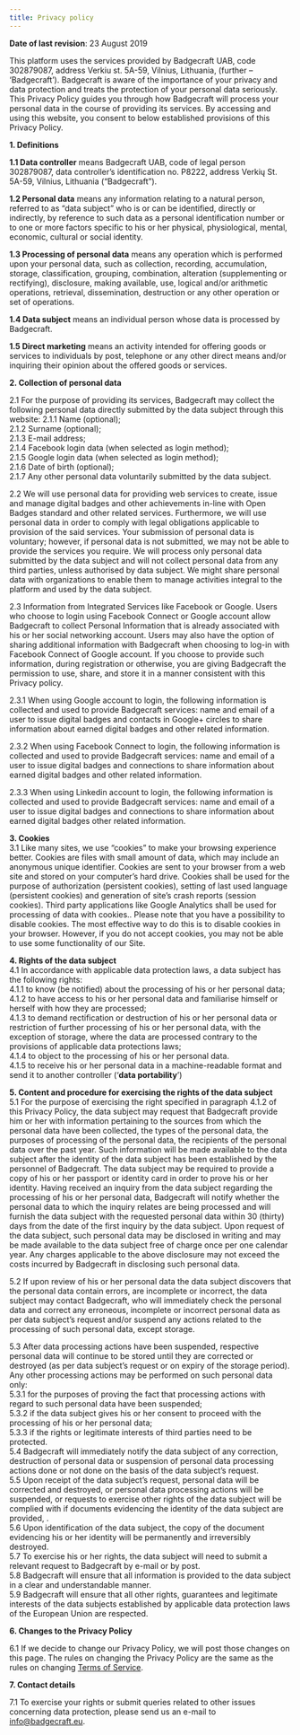 ```yaml
---
title: Privacy policy
---
```


**Date of last revision**: 23 August 2019

This platform uses the services provided by Badgecraft UAB, code 302879087, address Verkiu st. 5A-59, Vilnius, Lithuania, (further – ‘Badgecraft’). Badgecraft is aware of the importance of your privacy and data protection and treats the protection of your personal data seriously. This Privacy Policy guides you through how Badgecraft will process your personal data in the course of providing its services. By accessing and using this website, you consent to below established provisions of this Privacy Policy.

**1. Definitions**

**1.1 Data controller** means Badgecraft UAB, code of legal person 302879087, data controller’s identification no. P8222, address Verkių St. 5A-59, Vilnius, Lithuania (“Badgecraft”).

**1.2 Personal data** means any information relating to a natural person, referred to as “data subject” who is or can be identified, directly or indirectly, by reference to such data as a personal identification number or to one or more factors specific to his or her physical, physiological, mental, economic, cultural or social identity.

**1.3 Processing of personal data** means any operation which is performed upon your personal data, such as collection, recording, accumulation, storage, classification, grouping, combination, alteration (supplementing or rectifying), disclosure, making available, use, logical and/or arithmetic operations, retrieval, dissemination, destruction or any other operation or set of operations.

**1.4 Data subject** means an individual person whose data is processed by Badgecraft.

**1.5 Direct marketing** means an activity intended for offering goods or services to individuals by post, telephone or any other direct means and/or inquiring their opinion about the offered goods or services.

**2. Collection of personal data**

2.1 For the purpose of providing its services, Badgecraft may collect the following personal data directly submitted by the data subject through this website:
2.1.1 Name (optional);  
2.1.2 Surname (optional);  
2.1.3 E-mail address;  
2.1.4 Facebook login data (when selected as login method);  
2.1.5 Google login data (when selected as login method);  
2.1.6 Date of birth (optional);  
2.1.7 Any other personal data voluntarily submitted by the data subject.

2.2 We will use personal data for providing web services to create, issue and manage digital badges and other achievements in-line with Open Badges standard and other related services. Furthermore, we will use personal data in order to comply with legal obligations applicable to provision of the said services. Your submission of personal data is voluntary; however, if personal data is not submitted, we may not be able to provide the services you require. We will process only personal data submitted by the data subject and will not collect personal data from any third parties, unless authorised by data subject. We might share personal data with organizations to enable them to manage activities integral to the platform and used by the data subject.

2.3 Information from Integrated Services like Facebook or Google.
Users who choose to login using Facebook Connect or Google account allow Badgecraft to collect Personal Information that is already associated with his or her social networking account. Users may also have the option of sharing additional information with Badgecraft when choosing to log-in with Facebook Connect of Google account. If you choose to provide such information, during registration or otherwise, you are giving Badgecraft the permission to use, share, and store it in a manner consistent with this Privacy policy.

2.3.1 When using Google account to login, the following information is collected and used to provide Badgecraft services: name and email of a user to issue digital badges and contacts in Google+ circles to share information about earned digital badges and other related information.

2.3.2 When using Facebook Connect to login, the following information is collected and used to provide Badgecraft services: name and email of a user to issue digital badges and connections to share information about earned digital badges and other related information.

2.3.3 When using Linkedin account to login, the following information is collected and used to provide Badgecraft services: name and email of a user to issue digital badges and connections to share information about earned digital badges other related information.

**3. Cookies**  
3.1 Like many sites, we use “cookies” to make your browsing experience better. Cookies are files with small amount of data, which may include an anonymous unique identifier. Cookies are sent to your browser from a web site and stored on your computer’s hard drive. Cookies shall be used for the purpose of authorization (persistent cookies), setting of last used language (persistent cookies) and generation of site’s crash reports (session cookies). Third party applications like Google Analytics shall be used for processing of data with cookies.. Please note that you have a possibility to disable cookies. The most effective way to do this is to disable cookies in your browser. However, if you do not accept cookies, you may not be able to use some functionality of our Site.

**4. Rights of the data subject**  
4.1 In accordance with applicable data protection laws, a data subject has the following rights:  
4.1.1 to know (be notified) about the processing of his or her personal data;  
4.1.2 to have access to his or her personal data and familiarise himself or herself with how they are processed;  
4.1.3 to demand rectification or destruction of his or her personal data or restriction of further processing of his or her personal data, with the exception of storage, where the data are processed contrary to the provisions of applicable data protections laws;  
4.1.4 to object to the processing of his or her personal data.  
4.1.5 to receive his or her personal data in a machine-readable format and send it to another controller (‘**data portability**’)

**5. Content and procedure for exercising the rights of the data subject**  
5.1 For the purpose of exercising the right specified in paragraph 4.1.2 of this Privacy Policy, the data subject may request that Badgecraft provide him or her with information pertaining to the sources from which the personal data have been collected, the types of the personal data, the purposes of processing of the personal data, the recipients of the personal data over the past year. Such information will be made available to the data subject after the identity of the data subject has been established by the personnel of Badgecraft. The data subject may be required to provide a copy of his or her passport or identity card in order to prove his or her identity. Having received an inquiry from the data subject regarding the processing of his or her personal data, Badgecraft will notify whether the personal data to which the inquiry relates are being processed and will furnish the data subject with the requested personal data within 30 (thirty) days from the date of the first inquiry by the data subject. Upon request of the data subject, such personal data may be disclosed in writing and may be made available to the data subject free of charge once per one calendar year. Any charges applicable to the above disclosure may not exceed the costs incurred by Badgecraft in disclosing such personal data.

5.2 If upon review of his or her personal data the data subject discovers that the personal data contain errors, are incomplete or incorrect, the data subject may contact Badgecraft, who will immediately check the personal data and correct any erroneous, incomplete or incorrect personal data as per data subject’s request and/or suspend any actions related to the processing of such personal data, except storage.

5.3 After data processing actions have been suspended, respective personal data will continue to be stored until they are corrected or destroyed (as per data subject’s request or on expiry of the storage period). Any other processing actions may be performed on such personal data only:  
5.3.1 for the purposes of proving the fact that processing actions with regard to such personal data have been suspended;  
5.3.2 if the data subject gives his or her consent to proceed with the processing of his or her personal data;  
5.3.3 if the rights or legitimate interests of third parties need to be protected.  
5.4 Badgecraft will immediately notify the data subject of any correction, destruction of personal data or suspension of personal data processing actions done or not done on the basis of the data subject’s request.  
5.5 Upon receipt of the data subject’s request, personal data will be corrected and destroyed, or personal data processing actions will be suspended, or requests to exercise other rights of the data subject will be complied with if documents evidencing the identity of the data subject are provided, .  
5.6 Upon identification of the data subject, the copy of the document evidencing his or her identity will be permanently and irreversibly destroyed.  
5.7 To exercise his or her rights, the data subject will need to submit a relevant request to Badgecraft by e-mail or by post.  
5.8 Badgecraft will ensure that all information is provided to the data subject in a clear and understandable manner.  
5.9 Badgecraft will ensure that all other rights, guarantees and legitimate interests of the data subjects established by applicable data protection laws of the European Union are respected.

**6. Changes to the Privacy Policy**

6.1 If we decide to change our Privacy Policy, we will post those changes on this page. The rules on changing the Privacy Policy are the same as the rules on changing [Terms of Service](/terms-of-service).

**7. Contact details**

7.1 To exercise your rights or submit queries related to other issues concerning data protection, please send us an e-mail to info@badgecraft.eu.
